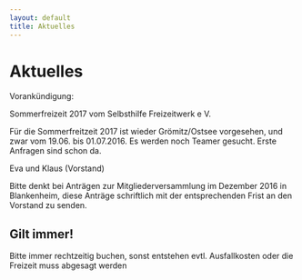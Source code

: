 ```yaml
---
layout: default
title: Aktuelles
---
```

# Aktuelles

Vorankündigung:
 
Sommerfreizeit 2017 vom Selbsthilfe Freizeitwerk e V. 
 
Für die Sommerfreitzeit 2017 ist wieder Grömitz/Ostsee vorgesehen, und zwar vom 19.06. bis 01.07.2016. 
Es werden noch Teamer gesucht. Erste Anfragen sind schon da.
 
Eva und Klaus (Vorstand)


Bitte denkt bei Anträgen zur Mitgliederversammlung im Dezember 2016 in Blankenheim, diese Anträge schriftlich mit der entsprechenden Frist an den Vorstand zu senden.

## Gilt immer!

Bitte immer rechtzeitig buchen, sonst entstehen evtl.
Ausfallkosten oder die Freizeit muss abgesagt werden

